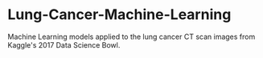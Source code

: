 # Lung-Cancer-Machine-Learning
Machine Learning models applied to the lung cancer CT scan images from Kaggle's 2017 Data Science Bowl.
